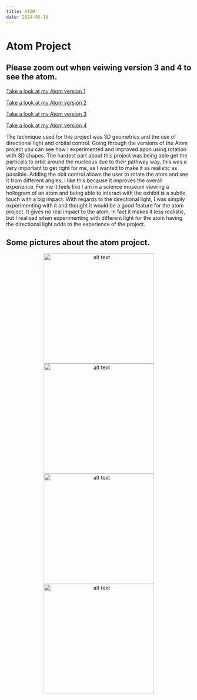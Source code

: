 ```yaml
---
title: ATOM
date: 2024-05-19
---
```


# Atom Project

## Please zoom out when veiwing version 3 and 4 to see the atom.

[Take a look at my Atom version 1](/creative-coding-pages/code/atom01/index.html)

[Take a look at my Atom version 2](/creative-coding-pages/code/atom02/index.html)

[Take a look at my Atom version 3](/creative-coding-pages/code/atom03/index.html)

[Take a look at my Atom version 4](/creative-coding-pages/code/atom04/index.html)

The technique used for this project was 3D geometrics and the use of directional light and orbital control. Going through the versions of the Atom project you can see how I experimented and improved apon using rotation with 3D shapes. The hardest part about this project was being able get the particals to orbit around the nucleous due to their pathway way, this was a very important to get right for me, as I wanted to make it as realistic as possible. Adding the obit control allows the user to rotate the atom and see it from different angles, I like this because it improves the overall experience. For me it feels like I am in a science museum viewing a hollogram of an atom and being able to interact with the exhibit is a subtle touch with a big impact. With regards to the directional light, I was simpily experimenting with it and thought it would be a good feature for the atom project. It gives no real impact to the atom, in fact it makes it less realistic, but I realised when experimenting with different light for the atom having the directional light adds to the experience of the project.

## Some pictures about the atom project.

<div align="center">
  <img src="/creative-coding-pages/screenshots/atomss1.png" alt="alt text" width="300">

  <img src="/creative-coding-pages/screenshots/atomss2.png" alt="alt text" width="300">

  <img src="/creative-coding-pages/screenshots/atomss3.png" alt="alt text" width="300">

  <img src="/creative-coding-pages/screenshots/atomss4.png" alt="alt text" width="300">
</div>
